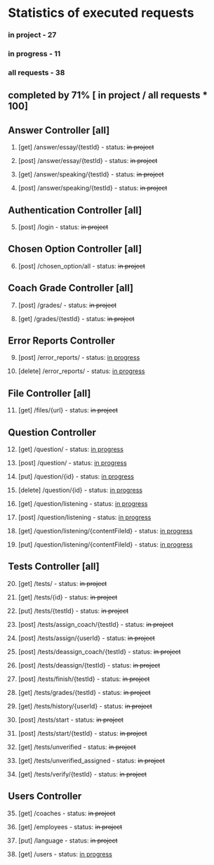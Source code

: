 # Statistics of executed requests

### in project   - 27
### in progress  - 11
### all requests - 38

## completed by 71% [ in project / all requests * 100]


## Answer Controller [all] 
  1) [get] /answer/essay/{testId}     - status: ~~in project~~
  
  2) [post] /answer/essay/{testId}    - status: ~~in project~~

  3) [get] /answer/speaking/{testId}  - status: ~~in project~~
  
  4) [post] /answer/speaking/{testId} - status: ~~in project~~

## Authentication Controller [all]
  5) [post] /login - status:  ~~in project~~

## Chosen Option Controller [all]
  6) [post] /chosen_option/all - status:  ~~in project~~

## Coach Grade Controller [all]
  7) [post] /grades/        - status:  ~~in project~~
  
  8) [get] /grades/{testId} - status:  ~~in project~~

## Error Reports Controller
  9) [post] /error_reports/   - status: <ins>in progress</ins>
  
 10) [delete] /error_reports/ - status: <ins>in progress</ins>

## File Controller [all]
 11) [get] /files/{url} - status:  ~~in project~~

## Question Controller
 12) [get]  /question/          - status: <ins>in progress</ins>
  
 13) [post] /question/          - status: <ins>in progress</ins>
  
 14) [put]  /question/{id}      - status: <ins>in progress</ins>
  
 15) [delete]  /question/{id}   - status: <ins>in progress</ins>

 16) [get] /question/listening  - status: <ins>in progress</ins>
  
 17) [post] /question/listening - status: <ins>in progress</ins>

 18) [get] /question/listening/{contentFileId} - status: <ins>in progress</ins>
  
 19) [put] /question/listening/{contentFileId} - status: <ins>in progress</ins>

## Tests Controller [all]
 20) [get] /tests/         - status:  ~~in project~~
  
 21) [get] /tests/{id}     - status:  ~~in project~~
  
 22) [put] /tests/{testId} - status: ~~in project~~

 23) [post] /tests/assign_coach/{testId}   - status:  ~~in project~~
  
 24) [post] /tests/assign/{userId}         - status:  ~~in project~~

 25) [post] /tests/deassign_coach/{testId} - status:  ~~in project~~
  
 26) [post] /tests/deassign/{testId}       - status:  ~~in project~~

 27) [post] /tests/finish/{testId}  - status:  ~~in project~~
  
 28) [get]  /tests/grades/{testId}  - status:  ~~in project~~
  
 29) [get]  /tests/history/{userId} - status:  ~~in project~~

 30) [post] /tests/start          - status:  ~~in project~~
  
 31) [post] /tests/start/{testId} - status:  ~~in project~~

 32) [get] /tests/unverified          - status:  ~~in project~~
  
 33) [get] /tests/unverified_assigned - status: ~~in project~~
  
 34) [get] /tests/verify/{testId}     - status:  ~~in project~~

## Users Controller
 35) [get] /coaches   - status:  ~~in project~~
  
 36) [get] /employees - status:  ~~in project~~ 
  
 37) [put] /language  - status:  ~~in project~~
  
 38) [get] /users     - status: <ins>in progress</ins>



